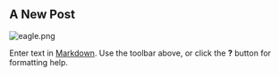 ## A New Post

![eagle.png]({{site.baseurl}}/eagle.png)

Enter text in [Markdown](http://daringfireball.net/projects/markdown/). Use the toolbar above, or click the **?** button for formatting help.
